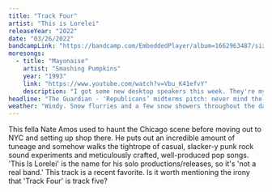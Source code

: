 ```yaml
---
title: "Track Four"
artist: "This is Lorelei"
releaseYear: "2022"
date: "03/26/2022"
bandcampLink: "https://bandcamp.com/EmbeddedPlayer/album=1662963487/size=large/bgcol=ffffff/linkcol=0687f5/tracklist=false/track=3022197135/transparent=true/"
moresongs:
  - title: "Mayonaise"
    artist: "Smashing Pumpkins"
    year: "1993"
    link: "https://www.youtube.com/watch?v=Vbu_K41efvY"
    description: "I got some new desktop speakers this week. They're my first sort-of-nice speakers that I've ever owned, so I've been having fun going through some old favorite tracks and testing them out. The whole 'Siamese Dream' record sounds incredible and in particular the dense, bone dry distortion of the guitars feels like an inner ear massage through a hi-fi sound system 🤤 🎸"
headline: "The Guardian - 'Republicans’ midterms pitch: never mind the policy, here’s the culture war'"
weather: "Windy. Snow flurries and a few snow showers throughout the day. High 36F. Winds NW at 20 to 30 mph. Chance of snow 30%. Higher wind gusts possible."
---
```


This fella Nate Amos used to haunt the Chicago scene before moving out to NYC and setting up shop there. He puts out an incredible amount of tuneage and somehow walks the tightrope of casual, slacker-y punk rock sound experiments and meticulously crafted, well-produced pop songs. 'This Is Lorelei' is the name for his solo productions/releases, so it's 'not a real band.' This track is a recent favorite. Is it worth mentioning the irony that 'Track Four' is track five?
